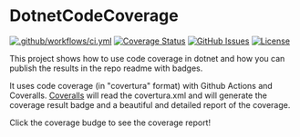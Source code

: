 # DotnetCodeCoverage
[![.github/workflows/ci.yml](https://github.com/ehsomma/DotnetCodeCoverage1/actions/workflows/main.yml/badge.svg)](https://github.com/ehsomma/DotnetCodeCoverage1/actions/workflows/main.yml)
[![Coverage Status](https://coveralls.io/repos/github/ehsomma/DotnetCodeCoverage1/badge.svg?branch=master)](https://coveralls.io/github/ehsomma/DotnetCodeCoverage1?branch=master)
[![GitHub Issues](https://img.shields.io/github/issues/ehsomma/DotnetCodeCoverage1)](https://github.com/ehsomma/DotnetCodeCoverage1/issues)
[![License](https://img.shields.io/badge/license-MIT-informational)](/LICENSE.txt)

This project shows how to use code coverage in dotnet and how you can publish the results in the repo readme with badges. 

It uses code coverage (in "covertura" format) with Github Actions and Coveralls. [Coveralls](https://coveralls.io/) will read the covertura.xml and will generate the coverage result badge and a beautiful and detailed report of the coverage.

Click the coverage budge to see the coverage report!